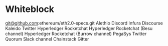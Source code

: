 # Whiteblock 
git@github.com:ethereum/eth2.0-specs.git
Alethio Discord
Infura Discourse
Kaleido Twitter
Hyperledger Rocketchat
Hyperledger Rocketchat (Besu channel)
Hyperledger Rocketchat (Burrow channel)
PegaSys Twitter
Quorum Slack channel
Chainstack Gitter
